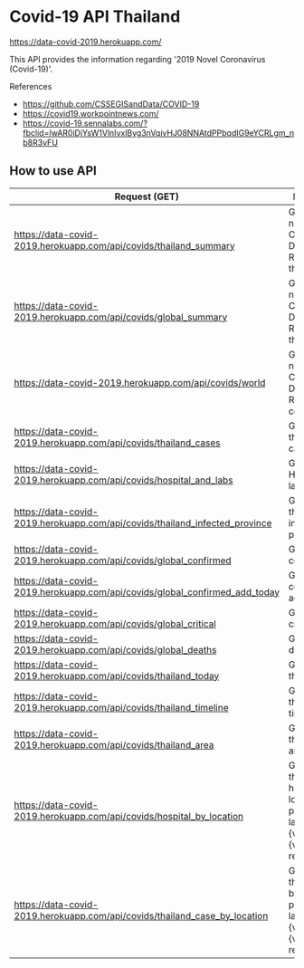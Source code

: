 # Covid-19 API Thailand

https://data-covid-2019.herokuapp.com/

This API provides the information regarding '2019 Novel Coronavirus (Covid-19)'.

References

- https://github.com/CSSEGISandData/COVID-19
- https://covid19.workpointnews.com/
- https://covid-19.sennalabs.com/?fbclid=IwAR0iDjYsW1VlnIvxlByg3nVqjvHJ08NNAtdPPbqdIG9eYCRLgm_nb8R3vFU

## How to use API

| Request (GET)                                                               | Description                                                                            |
| --------------------------------------------------------------------------- | -------------------------------------------------------------------------------------- |
| https://data-covid-2019.herokuapp.com/api/covids/thailand_summary           | Get the total numbers of Confirmed, Deaths, and Recovered in thailand                  |
| https://data-covid-2019.herokuapp.com/api/covids/global_summary             | Get the total numbers of Confirmed, Deaths, and Recovered in the world                 |
| https://data-covid-2019.herokuapp.com/api/covids/world                      | Get the total numbers of Confirmed, Deaths, and Recovered all countrys                 |
| https://data-covid-2019.herokuapp.com/api/covids/thailand_cases             | Get the thialand cases                                                                 |
| https://data-covid-2019.herokuapp.com/api/covids/hospital_and_labs          | Get the Hospital and lab in thailand                                                   |
| https://data-covid-2019.herokuapp.com/api/covids/thailand_infected_province | Get the thailand infected by province                                                  |
| https://data-covid-2019.herokuapp.com/api/covids/global_confirmed           | Get the global confirmed                                                               |
| https://data-covid-2019.herokuapp.com/api/covids/global_confirmed_add_today | Get the global confirmed add today                                                     |
| https://data-covid-2019.herokuapp.com/api/covids/global_critical            | Get the global critical                                                                |
| https://data-covid-2019.herokuapp.com/api/covids/global_deaths              | Get the global deaths                                                                  |
| https://data-covid-2019.herokuapp.com/api/covids/thailand_today             | Get the thailand today                                                                 |
| https://data-covid-2019.herokuapp.com/api/covids/thailand_timeline          | Get the thailand timeline                                                              |
| https://data-covid-2019.herokuapp.com/api/covids/thailand_area              | Get the thailand risky area                                                            |
| https://data-covid-2019.herokuapp.com/api/covids/hospital_by_location       | Get the thailand hospital by location params eg.?lat={value}&long={value} not required |
| https://data-covid-2019.herokuapp.com/api/covids/thailand_case_by_location  | Get the thailand case by location params eg.?lat={value}&long={value} not required     |
